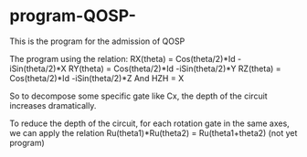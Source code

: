 # program-QOSP-
This is the program for the admission of QOSP 


The program using the relation:
RX(theta) = Cos(theta/2)*Id -iSin(theta/2)*X
RY(theta) = Cos(theta/2)*Id -iSin(theta/2)*Y
RZ(theta) = Cos(theta/2)*Id -iSin(theta/2)*Z
And HZH = X

So to decompose some specific gate like Cx, the depth of the circuit increases dramatically.

To reduce the depth of the circuit, for each rotation gate in the same axes, we can apply the relation Ru(theta1)*Ru(theta2) = Ru(theta1+theta2) (not yet program)

